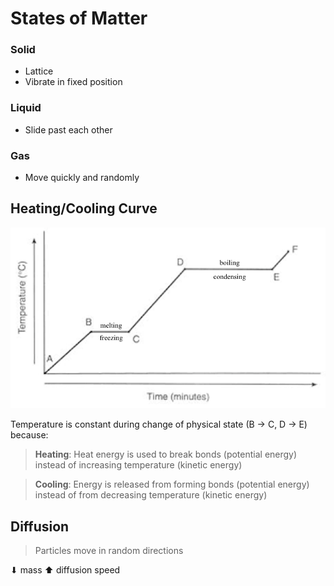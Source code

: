 # States of Matter

### Solid

-   Lattice
-   Vibrate in fixed position

### Liquid

-   Slide past each other

### Gas

-   Move quickly and randomly

## Heating/Cooling Curve

![Heating/cooling curve](images/heating-curve.png)

Temperature is constant during change of physical state (B → C, D → E) because:

> **Heating**: Heat energy is used to break bonds (potential energy) instead of increasing temperature (kinetic energy)

> **Cooling**: Energy is released from forming bonds (potential energy) instead of from decreasing temperature (kinetic energy)

## Diffusion

> Particles move in random directions

⬇ mass ⬆ diffusion speed
